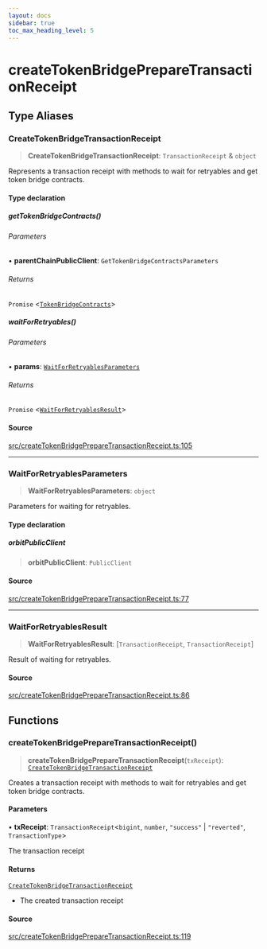 ```yaml
---
layout: docs
sidebar: true
toc_max_heading_level: 5
---
```


# createTokenBridgePrepareTransactionReceipt

## Type Aliases

### CreateTokenBridgeTransactionReceipt

> **CreateTokenBridgeTransactionReceipt**: `TransactionReceipt` & `object`

Represents a transaction receipt with methods to wait for retryables and get token bridge contracts.

#### Type declaration

##### getTokenBridgeContracts()

###### Parameters

• **parentChainPublicClient**: `GetTokenBridgeContractsParameters`

###### Returns

`Promise` \<[`TokenBridgeContracts`](types/TokenBridgeContracts.md#tokenbridgecontracts)\>

##### waitForRetryables()

###### Parameters

• **params**: [`WaitForRetryablesParameters`](createTokenBridgePrepareTransactionReceipt.md#waitforretryablesparameters)

###### Returns

`Promise` \<[`WaitForRetryablesResult`](createTokenBridgePrepareTransactionReceipt.md#waitforretryablesresult)\>

#### Source

[src/createTokenBridgePrepareTransactionReceipt.ts:105](https://github.com/anegg0/arbitrum-orbit-sdk/blob/1aa2030374f41bb1bf01834ef0c05d2e6663f5e5/src/createTokenBridgePrepareTransactionReceipt.ts#L105)

***

### WaitForRetryablesParameters

> **WaitForRetryablesParameters**: `object`

Parameters for waiting for retryables.

#### Type declaration

##### orbitPublicClient

> **orbitPublicClient**: `PublicClient`

#### Source

[src/createTokenBridgePrepareTransactionReceipt.ts:77](https://github.com/anegg0/arbitrum-orbit-sdk/blob/1aa2030374f41bb1bf01834ef0c05d2e6663f5e5/src/createTokenBridgePrepareTransactionReceipt.ts#L77)

***

### WaitForRetryablesResult

> **WaitForRetryablesResult**: [`TransactionReceipt`, `TransactionReceipt`]

Result of waiting for retryables.

#### Source

[src/createTokenBridgePrepareTransactionReceipt.ts:86](https://github.com/anegg0/arbitrum-orbit-sdk/blob/1aa2030374f41bb1bf01834ef0c05d2e6663f5e5/src/createTokenBridgePrepareTransactionReceipt.ts#L86)

## Functions

### createTokenBridgePrepareTransactionReceipt()

> **createTokenBridgePrepareTransactionReceipt**(`txReceipt`): [`CreateTokenBridgeTransactionReceipt`](createTokenBridgePrepareTransactionReceipt.md#createtokenbridgetransactionreceipt)

Creates a transaction receipt with methods to wait for retryables and get
token bridge contracts.

#### Parameters

• **txReceipt**: `TransactionReceipt`\<`bigint`, `number`, `"success"` \| `"reverted"`, `TransactionType`\>

The transaction receipt

#### Returns

[`CreateTokenBridgeTransactionReceipt`](createTokenBridgePrepareTransactionReceipt.md#createtokenbridgetransactionreceipt)

- The created transaction receipt

#### Source

[src/createTokenBridgePrepareTransactionReceipt.ts:119](https://github.com/anegg0/arbitrum-orbit-sdk/blob/1aa2030374f41bb1bf01834ef0c05d2e6663f5e5/src/createTokenBridgePrepareTransactionReceipt.ts#L119)
